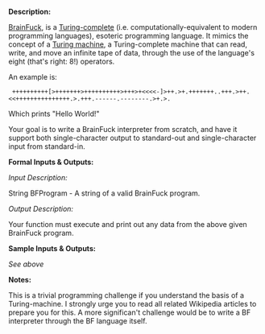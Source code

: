 **Description:**

[BrainFuck](http://en.wikipedia.org/wiki/Brainfuck), is a [Turing-complete](http://en.wikipedia.org/wiki/Turing_completeness) (i.e. computationally-equivalent to modern programming languages), esoteric programming language. It mimics the concept of a [Turing machine](http://en.wikipedia.org/wiki/Turing_machine), a Turing-complete machine that can read, write, and move an infinite tape of data, through the use of the language's eight (that's right: 8!) operators.

An example is:

     ++++++++++[>+++++++>++++++++++>+++>+<<<<-]>++.>+.+++++++..+++.>++.<<+++++++++++++++.>.+++.------.--------.>+.>.

Which prints "Hello World!"

Your goal is to write a BrainFuck interpreter from scratch, and have it support both single-character output to standard-out and single-character input from standard-in.

**Formal Inputs & Outputs:**

*Input Description:*

String BFProgram - A string of a valid BrainFuck program.

*Output Description:*

Your function must execute and print out any data from the above given BrainFuck program.

**Sample Inputs & Outputs:**

*See above*

**Notes:**

This is a trivial programming challenge if you understand the basis of a Turing-machine. I strongly urge you to read all related Wikipedia articles to prepare you for this. A more significan't challenge would be to write a BF interpreter through the BF language itself.